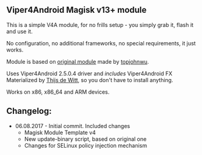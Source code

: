 ## Viper4Android Magisk v13+ module

This is a simple V4A module, for no frills setup - you simply grab it, flash it and use it.

No configuration, no additional frameworks, no special requirements, it just works.

Module is based on [original module](https://github.com/Magisk-Modules-Repo/ViPER4Android/) made by [topjohnwu](https://github.com/topjohnwu).

Uses Viper4Android 2.5.0.4 driver and *includes* Viper4Android FX Materialized by [Thijs de Witt](https://labs.xda-developers.com/store/app/com.pittvandewitt.viperfx), so you don't have to install anything.

Works on x86, x86_64 and ARM devices.

## Changelog:
* 06.08.2017 - Initial commit. Included changes
	* Magisk Module Template v4
	* New update-binary script, based on original one
	* Changes for SELinux policy injection mechanism
